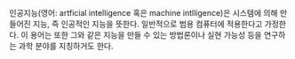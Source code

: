 인공지능(영어: artficial intelligence 혹은 machine intlligence)은 시스템에 의해 만들어진 지능, 즉 인공적인 지능을 뜻한다. 일반적으로 범용 컴퓨터에 적용한다고 가정한다. 이 용어는 또한 그와 같은 지능을 만들 수 있는 방법론이나 실현 가능성 등을 연구하는 과학 분야를 지칭하거도 한다.
